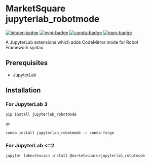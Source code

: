 # MarketSquare jupyterlab_robotmode

[![binder-badge]][binder] [![pypi-badge]][pypi] [![conda-badge]][conda] [![npm-badge]][npm]

A JupyterLab extensions which adds CodeMirror mode for Robot Framework syntax

## Prerequisites

* JupyterLab

## Installation

### For JupyterLab 3

```bash
pip install jupyterlab_robotmode
```

or

```bash
conda install jupyterlab_robotmode -c conda-forge
```

### For JupyterLab <=2

```bash
jupyter labextension install @marketsquare/jupyterlab_robotmode
```

[binder-badge]: https://mybinder.org/badge_logo.svg
[binder]: https://mybinder.org/v2/gh/MarketSquare/jupyterlab_robotmode/HEAD?urlpath=lab
[pypi]: https://pypi.org/project/jupyterlab-robotmode
[pypi-badge]: https://img.shields.io/pypi/v/jupyterlab_robotmode
[npm-badge]: https://img.shields.io/npm/v/@marketsquare/jupyterlab_robotmode
[npm]: https://www.npmjs.com/package/@marketsquare/jupyterlab_robotmode
[conda-badge]: https://img.shields.io/conda/vn/conda-forge/jupyterlab_robotmode
[conda]: https://anaconda.org/conda-forge/jupyterlab_robotmode
